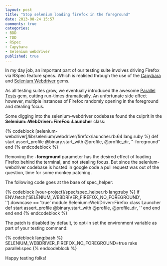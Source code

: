 ```yaml
---
layout: post
title: "Stop selenium loading firefox in the foreground"
date: 2013-08-24 15:57
comments: true
categories: 
- BDD
- TDD
- RSpec
- Capybara
- Selenium webdriver
published: true
---
```


In my day job, an important part of our testing suite involves driving Firefox via RSpec feature specs.
Which is realised through the use of the [Capybara](https://rubygems.org/gems/capybara) and [Selenium Webdriver](https://rubygems.org/gems/selenium-webdriver) gems.

As all testing suites grow, we eventually introduced the awesome [Parallel Tests](https://rubygems.org/gems/parallel_tests) gem, cutting run-times dramatically.
An unfortunate side effect however, multiple instances of Firefox randomly opening in the foreground and stealing focus.

<!-- more -->

Some digging into the selenium-webdriver codebase found the culprit in the **Selenium::WebDriver::FireFox::Launcher** class:

{% codeblock [selenium-webdriver]/lib/selenium/webdriver/firefox/launcher.rb:64 lang:ruby %}
def start
  assert_profile
  @binary.start_with @profile, @profile_dir, "-foreground"
end
{% endcodeblock %}

Removing the **-foreground** parameter has the desired effect of loading Firefox behind the terminal, and not stealing focus.
But since the selenium-webdriver codebase is hosted in google code a pull request was out of the question, time for some monkey patching.

The following code goes at the base of spec_helper:

{% codeblock [your-project]/spec/spec_helper.rb lang:ruby %}
if ENV.fetch('SELENIUM_WEBDRIVER_FIREFOX_NO_FOREGROUND', '').downcase == 'true'
  module Selenium::WebDriver::Firefox
    class Launcher
      def start
        assert_profile
        @binary.start_with @profile, @profile_dir, ''
      end
    end
  end
end
{% endcodeblock %}

The patch is disabled by default, to opt-in set the environment variable as part of your testing command:

{% codeblock lang:bash %}
SELENIUM_WEBDRIVER_FIREFOX_NO_FOREGROUND=true rake parallel:spec
{% endcodeblock %}

Happy testing folks!
